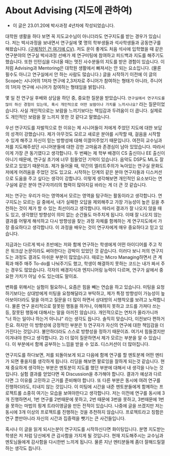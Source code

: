 # About Advising (지도에 관하여)

- 이 글은 23.01.20에 박사과정 4년차에 작성되었습니다.

대학원 생활을 하다 보면 꼭 지도교수님이 아니더라도 연구지도를 받는 경우가 있습니다. 저는 박사과정을 보내면서 연구실에 몇 명의 학부생들과 석사학생들과 공동연구를 해왔습니다. [(구체적인 건 여기에 CV)](https://seungheondoh.github.io/assets/cv/CV_seungheon.pdf). 저도 운이 좋게도 처음 석사에 입학했을 때 같은 연구분야의 연구실 박사과정 선배가 제 연구미팅에 참여하고 피드백과 지도를 해주기도 했습니다. 또한 인턴십을 다녀올 때는 멋진 사수분들의 지도를 받은 경험이 있습니다. 이처럼 Advising과 Mentoring은 대학원 생활에서 빠져서는 안 되는 요소입니다. (물론 필수도 아니고 연구실에서 안 하는 사람도 많습니다.) 글을 시작하기 이전에 이 글의 Scope는 시니어의 1저자 연구에 2,3저자로 주니어가 참여하는 형태가 아니라, 주니어의 1저자 연구에 시니어가 참여하는 형태임을 밝힙니다.

몇 일 전 연구실 후배와 상담을 하던 중, 중요한 질문을 받았습니다. `연구실에서 연구지도를 많이 하신 경험이 있는데, 혹시 개인적으로 어떤 보람이나 가치를 느끼시나요?` 라는 질문이었습니다. 사실 개인적으로는 보람을 느끼기보다는 책임감과 두려움이 더 큽니다. 실제로도 개인적인 보람을 잘 느끼지 못한 것 같다고 말했습니다.

우선 연구지도를 자발적으로 한 이유는 제 시니어들이 저에게 주었던 지도에 대한 보답의 성격이 강했습니다. 제가 아무것도 모르고 새로운 분야를 시작할 때, 걸음을 시작할 수 있게 해주고 자신이 믿는 방향성에 대해 이끌어주었기 때문입니다. 여전히 교수님과 저를 지도해주셨던 시니어분들에 대한 강한 고마움과 존경심이 남아 있었습니다. 따라서 이게 가장 큰 동기였다고 생각합니다. 두 번째는 제 학부 배경이 CS 출신이나 EE 출신이 아니기 때문에, 연구실 초기에 너무 힘들었던 기억이 있습니다. 음악도 DSP도 ML도 잘 모르고 있었기 때문이죠. 제가 들어올 때, 약간의 엘리트주의가 녹아있는 연구실 문화도 저에게 어려움을 주었던 것도 있고요. 시작하는 단계의 같은 분야 연구자들과 디스커션으로 도움을 주고 싶다는 생각이 강합니다. 이렇게 생각해보면 개인적인 요소보다는 연구실에 같은 분야 연구자끼리의 협력이 많아지길 바라는 게 더 큰 것 같습니다.

저는 연구는 우리가 아는 영역에서 모르는 영역을 탐구하는 활동이라고 생각합니다. 연구지도는 모르는 길 중에서, 내가 실패한 오답을 제외해주고 가장 가능성이 높은 길을 추천하는 것이 제가 할 수 있는 최선이라고 생각합니다. 따라서 결과가 잘 나오지 않을 때도 있고, 생각했던 방향성이 의미 없는 순간들도 마주치게 됩니다. 이때 잘 나오지 않는 결과를 어떻게 해석하고 다시 방향성을 찾는 과정 자체를 함께하는 게 연구지도에서 가장 중요하다고 생각합니다. 이 과정을 배우는 것이 연구자에게 매우 중요하다고 믿고 있습니다.

지금과는 다르게 박사 초반에는 저와 함께 연구하는 학생에게 어떤 아이디어를 주고 작은 워크샵 논문이라도 써야한다는 강박이 있었던 것 같습니다. 이러다 보니 저의 연구지도는 과정도 결과도 아쉬운 부분이 많았습니다. 때로는 Micro Managing하면서 큰 계획과 매주 매주 To-do를 나눠주기도 했고, 학생이 해결하지 못하는 코드는 내가 짜서 주는 경우도 많았습니다. 각자의 배경지식과 엔지니어링 능력이 다르며, 연구가 삶에서 중요한 가치가 아닐 수도 있는데도 말이죠.

변화를 위해서는 실험이 필요하니, 요즘은 힘을 빼는 연습을 하고 있습니다. 미팅을 요청하기보다는 상대방에게 미팅을 요청해달라고 부탁하고, 제가 특정 방향성이 가능성이 높아보이더라도 말을 아끼고 질문을 더 많이 하면서 상대방의 시행착오를 보려고 노력합니다. 물론 연구 윤리적으로 잘못된 행동을 하거나, 이해하지 못하고 코드를 가져다 쓰는 등, 잘못된 행동에 대해서는 말을 아끼진 않습니다. 개인적으로는 연차가 올라가니까 "너 하는 일이나 하는거 아니냐" 라는 생각도 듭니다. 솔직히 맞습니다, 이전보다 편하거든요. 하지만 이 방향성에 긍정적인 부분은 1) 연구자가 자신의 연구에 대한 책임감을 더 가진다는 것입니다. 불안하더라도 스스로 방향성을 정하기 때문이죠. 여기서 힘들겠지만 이겨내야 한다고 생각합니다. 2) 더 많이 질문하면서 제가 모르는 부분을 알 수 있습니다. 이 부분에서 함께 공부하는 느낌을 받을 수 있죠. 디스커션이 더 많아집니다.

연구지도를 하다보면, 저를 되돌아보게 되고 다음에 함께 연구를 할 멘토분께 어떤 멘티가 되면 좋을지를 생각하게 됩니다. 리딩을 해보면 팔로잉을 잘하게 되는것 같습니다. 현재 중요하게 생각하는 부분은 멘토분이 지도를 했던 부분에 대해서 내 생각을 나누는 것입니다. 실험 결과를 얻었다면 꼭 Discussion을 추가해야 합니다. 결과가 예상과 다르다면 그 이유를 고민하고 근거를 준비해야 합니다. 또 다른 부분은 동시에 여려 연구를 진행하더라도, 티내지 않는 것입니다. 이 미팅에 시간을 내준 멘토분들에게 함께하는 프로젝트롤 소중히 여기는 모습을 보여야한다고 생각합니다. 저는 이전에 연구를 동시에 3개 진행하면서, 1번 연구를 2번때문에 못하고, 2번 때문에 3번을 못하고, 3번때문에 1번을 못하는 마법의 핑계 트라이엥글을 만든 전적이 있습니다. 나중에 글을 쓰겠지만 저는 동시에 3개 이상의 프로젝트를 진행하는 것을 추천하지 않습니다. 프로젝트라고 칭함은 연구 뿐만아니라 자신의 시간과 집중력을 뺏기는 큰 사건들입니다.

혹시나 이 글을 읽게 되시는분이 연구지도를 시작하신다면 화이팅입니다. 분명 지도받는 학생은 저 처럼 당신에게 큰 감사함을 가지게 될 것입니다. 현재 지도해주시는 교수님과 멘토님들에게 감사함을 다시한번 느끼게 됩니다. 물론 지난 멘티분들께 좀더 잘해드릴껄 하는 생각도 듭니다.